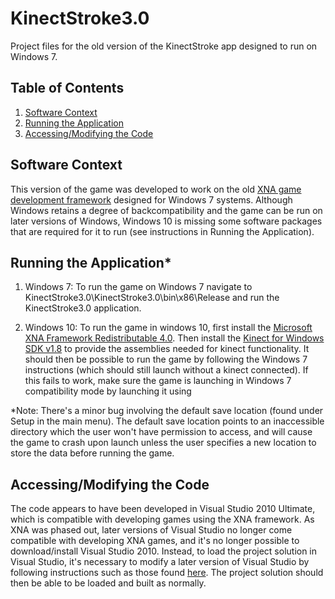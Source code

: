 # KinectStroke3.0
Project files for the old version of the KinectStroke app designed to run on Windows 7.

## Table of Contents
1. [Software Context](#softwarecontext)
2. [Running the Application](#running)
3. [Accessing/Modifying the Code](#modifying)

## Software Context <a name="softwarecontext"></a>

This version of the game was developed to work on the old [XNA game development framework](https://microsoft.fandom.com/wiki/XNA) designed for Windows 7 systems. Although Windows retains a degree of backcompatibility and the game can be run on later versions of Windows, Windows 10 is missing some software packages that are required for it to run (see instructions in Running the Application).

## Running the Application* <a name="running"></a>

1. Windows 7: To run the game on Windows 7 navigate to KinectStroke3.0\KinectStroke3.0\bin\x86\Release and run the KinectStroke3.0 application.

2. Windows 10: To run the game in windows 10, first install the [Microsoft XNA Framework Redistributable 4.0](https://www.microsoft.com/en-ca/download/details.aspx?id=20914). Then install the [Kinect for Windows SDK v1.8](https://www.microsoft.com/en-ca/download/details.aspx?id=40278) to provide the assemblies needed for kinect functionality. It should then be possible to run the game by following the Windows 7 instructions (which should still launch without a kinect connected). If this fails to work, make sure the game is launching in Windows 7 compatibility mode by launching it using 
  
*Note: There's a minor bug involving the default save location (found under Setup in the main menu). The default save location points to an inaccessible directory which the user won't have permission to access, and will cause the game to crash upon launch unless the user specifies a new location to store the data before running the game.

## Accessing/Modifying the Code <a name="modifying"></a>

The code appears to have been developed in Visual Studio 2010 Ultimate, which is compatible with developing games using the XNA framework. As XNA was phased out, later versions of Visual Studio no longer come compatible with developing XNA games, and it's no longer possible to download/install Visual Studio 2010. Instead, to load the project solution in Visual Studio, it's necessary to modify a later version of Visual Studio by following instructions such as those found [here](https://flatredball.com/visual-studio-2017-xna-setup/). The project solution should then be able to be loaded and built as normally.
